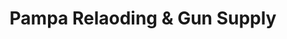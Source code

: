 ---
title: "Pampa Relaoding & Gun Supply"
url: /pampa/pampa-relaoding-und-gun-supply/
shop: Waffen
---